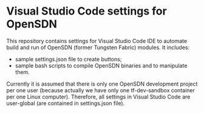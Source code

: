 # Visual Studio Code settings for OpenSDN

This repository contains settings for Visual Studio Code IDE to automate build and run of OpenSDN (former Tungsten Fabric) modules.
It includes:

- sample settings.json file to create buttons;
- sample bash scripts to compile OpenSDN binaries and to manipulate them.

Currently it is assumed that there is only one OpenSDN development project per one user (because actually we have only one tf-dev-sandbox container per one Linux computer).
Therefore, all settings in Visual Studio Code are user-global (are contained in settings.json file).
